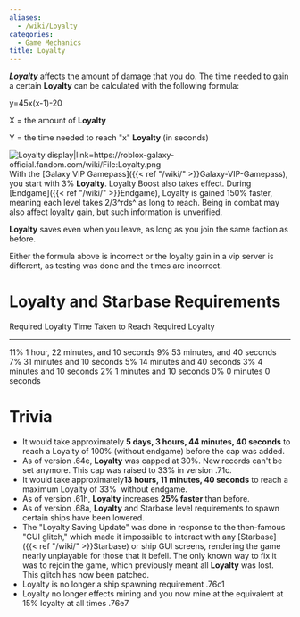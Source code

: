 ```yaml
---
aliases:
  - /wiki/Loyalty
categories:
  - Game Mechanics
title: Loyalty
---
```


**_Loyalty_** affects the amount of damage that you do. The time needed to gain a certain **Loyalty** can be calculated with the following formula:

y=45x(x-1)-20

X = the amount of **Loyalty**

Y = the time needed to reach "x" **Loyalty** (in seconds)

![Loyalty
display|link=<https://roblox-galaxy-official.fandom.com/wiki/File:Loyalty.png>](Loyalty.png "Loyalty display|link=https://roblox-galaxy-official.fandom.com/wiki/File:Loyalty.png")With the [Galaxy VIP Gamepass]({{< ref "/wiki/" >}}Galaxy-VIP-Gamepass), you start with 3% **Loyalty**. Loyalty Boost also takes effect. During [Endgame]({{< ref "/wiki/" >}}Endgame), Loyalty is gained 150% faster, meaning each level takes 2/3^rds^ as long to reach. Being in combat may also affect loyalty gain, but such information is unverified.

**Loyalty** saves even when you leave, as long as you join the same faction as before.

Either the formula above is incorrect or the loyalty gain in a vip server is different, as testing was done and the times are incorrect.

# Loyalty and Starbase Requirements

Required Loyalty Time Taken to Reach Required Loyalty 

---

11% 1 hour, 22 minutes, and 10 seconds 9% 53 minutes, and 40 seconds 7% 31 minutes and 10 seconds 5% 14 minutes and 40 seconds 3% 4 minutes and 10 seconds 2% 1 minutes and 10 seconds 0% 0 minutes 0 seconds 

# Trivia

- It would take approximately **5 days, 3 hours, 44 minutes, 40 seconds** to reach a Loyalty of 100% (without endgame) before the cap was added.
- As of version .64e, **Loyalty** was capped at 30%. New records can't be set anymore. This cap was raised to 33% in version .71c.
- It would take approximately**13 hours, 11 minutes, 40 seconds** to reach a maximum Loyalty of 33%  without endgame.
- As of version .61h, **Loyalty** increases **25% faster** than before.
- As of version .68a, **Loyalty** and Starbase level requirements to spawn certain ships have been lowered.
- The "Loyalty Saving Update" was done in response to the then-famous "GUI glitch," which made it impossible to interact with any [Starbase]({{< ref "/wiki/" >}}Starbase) or ship GUI screens, rendering the game nearly unplayable for those that it befell. The only known way to fix it was to rejoin the game, which previously meant all **Loyalty** was lost. This glitch has now been patched.
- Loyalty is no longer a ship spawning requirement .76c1
- Loyalty no longer effects mining and you now mine at the equivalent at 15% loyalty at all times .76e7

